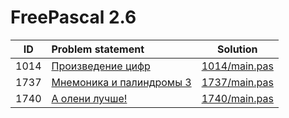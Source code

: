 # FreePascal 2.6

| ID   | Problem statement                                                                      | Solution                       |
|:----:|:---------------------------------------------------------------------------------------|:------------------------------:|
| 1014 | [Произведение цифр](http://acm.timus.ru/problem.aspx?space=1&num=1014)                 | [1014/main.pas](1014/main.pas) |
| 1737 | [Мнемоника и палиндромы 3](http://acm.timus.ru/problem.aspx?space=76&num=6)            | [1737/main.pas](1737/main.pas) |
| 1740 | [А олени лучше!](http://acm.timus.ru/problem.aspx?space=76&num=9)                      | [1740/main.pas](1740/main.pas) |
